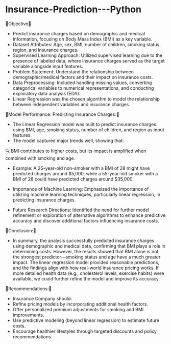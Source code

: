 # Insurance-Prediction---Python



📌Objective📌
- Predict insurance charges based on demographic and medical information, focusing on Body Mass Index (BMI) as a key variable.
-  Dataset Attributes: Age, sex, BMI, number of children, smoking status, region, and insurance charges.
-  Supervised Learning Approach: Utilized supervised learning due to the presence of labeled data, where insurance charges served as the target variable alongside input features.
-  Problem Statement: Understand the relationship between demographic/medical factors and their impact on insurance costs.
-  Data Preprocessing: Included handling missing values, converting categorical variables to numerical representations, and conducting exploratory data analysis (EDA).
-  Linear Regression was the chosen algorithm to model the relationship between independent variables and insurance charges.


📌Model Performance: Predicting Insurance Charges:📌

-  The Linear Regression model was built to predict insurance charges using BMI, age, smoking status, number of children, and region as input features.
-  The model captured major trends well, showing that:

🔍 BMI contributes to higher costs, but its impact is amplified when combined with smoking and age.
- Example: A 25-year-old non-smoker with a BMI of 28 might have predicted charges around $5,000, while a 55-year-old smoker with a BMI of 28 could have predicted charges around $35,000.

-  Importance of Machine Learning: Emphasized the importance of utilizing machine learning techniques, particularly linear regression, in predicting insurance charges.
-  Future Research Directions: Identified the need for further model refinement or exploration of alternative algorithms to enhance predictive accuracy and discover additional factors influencing insurance costs.



📌Conclusion:📌
- In summary, the analysis successfully predicted insurance charges using demographic and medical data, confirming that BMI plays a role in determining costs. However, the results showed that BMI alone is not the strongest predictor—smoking status and age have a much greater impact. The linear regression model provided reasonable predictions, and the findings align with how real-world insurance pricing works. If more detailed health data (e.g., cholesterol levels, exercise habits) were available, we could further refine the model and improve its accuracy.

📌Recommendations:📌
- Insurance Company should:
-  Refine pricing models by incorporating additional health factors.
-  Offer personalized premium adjustments for smoking and BMI improvements.
-  Use predictive modeling (beyond linear regression) to estimate future costs.
-  Encourage healthier lifestyles through targeted discounts and policy recommendations.
